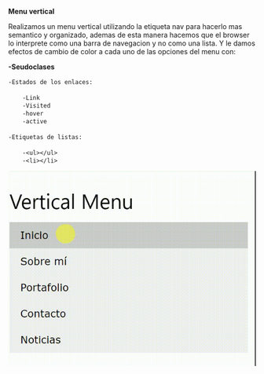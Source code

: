 **Menu vertical**

Realizamos un menu vertical utilizando la etiqueta nav para hacerlo mas semantico y organizado, ademas de esta manera hacemos que el browser lo interprete como una barra de navegacion y no como una lista. Y le damos efectos de cambio de color a cada uno de las opciones del menu con:

  **-Seudoclases**

    -Estados de los enlaces:

        -Link
        -Visited
        -hover
        -active

    -Etiquetas de listas:

        -<ul></ul>
        -<li></li>

  ![Menu Vertical](assets/imagen/menu.gif)
